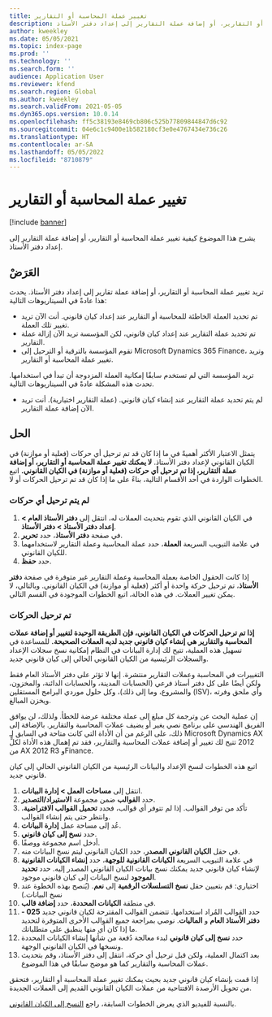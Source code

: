 ```yaml
---
title: تغيير عملة المحاسبة أو التقارير
description: يشرح هذا الموضوع كيفية تغيير عملة المحاسبة أو التقارير، أو إضافة عملة التقارير إلى إعداد دفتر الأستاذ.
author: kweekley
ms.date: 05/05/2021
ms.topic: index-page
ms.prod: ''
ms.technology: ''
ms.search.form: ''
audience: Application User
ms.reviewer: kfend
ms.search.region: Global
ms.author: kweekley
ms.search.validFrom: 2021-05-05
ms.dyn365.ops.version: 10.0.14
ms.openlocfilehash: ff5c38193e8469cb806c525b77809844847d6c92
ms.sourcegitcommit: 04e6c1c9400e1b582180cf3e0e4767434e736c26
ms.translationtype: HT
ms.contentlocale: ar-SA
ms.lasthandoff: 05/05/2022
ms.locfileid: "8710879"
---
```

# <a name="change-the-accounting-or-reporting-currency"></a>تغيير عملة المحاسبة أو التقارير

[!include [banner](../includes/banner.md)]

يشرح هذا الموضوع كيفية تغيير عملة المحاسبة أو التقارير، أو إضافة عملة التقارير إلى إعداد دفتر الأستاذ.

## <a name="symptom"></a>العَرَضْ

تريد تغيير عملة المحاسبة أو التقارير، أو إضافة عملة تقارير إلى إعداد دفتر الأستاذ. يحدث هذا عادةً في السيناريوهات التالية:

- تم تحديد العملة الخاطئة للمحاسبة أو التقارير عند إعداد كيان قانوني. أنت الآن تريد تغيير تلك العملة.
- تم تحديد عملة التقارير عند إعداد كيان قانوني، لكن المؤسسة تريد الآن إزالة عملة التقارير.
- تقوم المؤسسة بالترقية أو الترحيل إلى Microsoft Dynamics 365 Finance، وتريد تغيير عملة المحاسبة أو التقارير.

تريد المؤسسة التي لم تستخدم سابقًا إمكانية العملة المزدوجة أن تبدأ في استخدامها. تحدث هذه المشكلة عادةً في السيناريوهات التالية.

- لم يتم تحديد عملة التقارير عند إنشاء كيان قانوني. (عملة التقارير اختيارية). أنت تريد الآن إضافة عملة التقارير.

## <a name="resolution"></a>الحل

يتمثل الاعتبار الأكثر أهميةً في ما إذا كان قد تم ترحيل أي حركات (فعلية أو موازنة) في الكيان القانوني لإعداد دفتر الأستاذ. **لا يمكنك تغيير عملة المحاسبة أو التقارير، أو إضافة عملة التقارير، إذا تم ترحيل أي حركات (فعلية أو موازنة) في الكيان القانوني.** اتبع الخطوات الواردة في أحد الأقسام التالية، بناءً على ما إذا كان قد تم ترحيل الحركات أو لا.

### <a name="no-transactions-have-been-posted"></a>لم يتم ترحيل أي حركات

1. في الكيان القانوني الذي تقوم بتحديث العملات له، انتقل إلى **دفتر الأستاذ العام \> إعداد دفتر الأستاذ \> دفتر الأستاذ**.
2. في صفحة **دفتر الأستاذ**، حدد **تحرير**.
3. في علامة التبويب السريعة **العملة**، حدد عملة المحاسبة وعملة التقارير لاستخدامهما للكيان القانوني.
4. حدد **حفظ**.

إذا كانت الحقول الخاصة بعملة المحاسبة وعملة التقارير غير متوفرة في صفحة **دفتر الأستاذ**، تم ترحيل حركة واحدة أو أكثر (فعلية أو موازنة) في الكيان القانوني. وبالتالي، لا يمكن تغيير العملات. في هذه الحالة، اتبع الخطوات الموجودة في القسم التالي.

### <a name="transactions-have-been-posted"></a>تم ترحيل الحركات

**إذا تم ترحيل الحركات في الكيان القانوني، فإن الطريقة الوحيدة لتغيير أو إضافة عملات المحاسبة والتقارير هي إنشاء كيان قانوني جديد لديه العملات الصحيحة.** للمساعدة في تسهيل هذه العملية، تتيح لك إدارة البيانات في النظام إمكانية نسخ سجلات الإعداد والسجلات الرئيسية من الكيان القانوني الحالي إلى كيان قانوني جديد.

التغييرات في المحاسبة وعملات التقارير منتشرة. إنها لا تؤثر على دفتر الأستاذ العام فقط ولكن أيضًا على كل دفتر أستاذ فرعي (الحسابات المدينة، والحسابات الدائنة، والمخزون، والمشروع، وما إلى ذلك)، وكل حلول موردي البرامج المستقلين (ISV)، وأي ملحق وفرته ويخزن المبالغ.

إن عملية البحث عن وترجمة كل مبلغ إلى عملة مختلفة عرضة للخطأ. ولذلك، لن يوافق الفريق الهندسي على برنامج نصي يغير أو يضيف عملات المحاسبة والتقارير. بالإضافة إلى ذلك، على الرغم من أن الأداة التي كانت متاحة في السابق لـ Microsoft Dynamics AX ‏2012 تتيح لك تغيير أو إضافة عملات المحاسبة والتقارير، فقد تم إهمال هذه الأداة لكلٍّ من AX ‏2012 R3 وFinance.

اتبع هذه الخطوات لنسخ الإعداد والبيانات الرئيسية من الكيان القانوني الحالي إلى كيان قانوني جديد.

1. انتقل إلى **مساحات العمل \> إدارة البيانات**.
2. حدد **القوالب** ضمن مجموعة **الاستيراد/التصدير**.
3. تأكد من توفر القوالب. إذا لم تتوفر أي قوالب، فحدد **تحميل القوالب الافتراضية**، وانتظر حتى يتم إنشاء القوالب.
4. عُد إلى مساحة عمل **إدارة البيانات**.
5. حدد **نسخ إلى كيان قانوني**.
6. أدخل اسم مجموعة ووصفًا.
7. في حقل **الكيان القانوني المصدر**، حدد الكيان القانوني ليتم نسخ البيانات منه.
8. في علامة التبويب السريعة **الكيانات القانونية للوجهة**، حدد **إنشاء الكيانات القانونية** لإنشاء كيان قانوني جديد يمكنك نسخ بيانات الكيان القانوني المصدر إليه. حدد **تحديد الموجود** لنسخ البيانات إلى كيان قانوني موجود.
9. اختياري: قم بتعيين حقل **نسخ التسلسلات الرقمية** إلى **نعم**. (يُنصح بهذه الخطوة عند نسخ البيانات.)
10. في منطقة **الكيانات المحددة**، حدد **إضافة قالب**.
11. حدد القوالب المُراد استخدامها. تتضمن القوالب المقترحة لكيان قانوني جديد **025 - دفتر الأستاذ العام** و **الماليات**. نوصي بمراجعة جميع القوالب الأخرى المتوفرة لتحديد ما إذا كان أي منها ينطبق على متطلباتك.
12. حدد **نسخ إلى كيان قانوني** لبدء معالجة دُفعة من شأنها إنشاء الكيانات المحددة ونسخها في الكيان القانوني الوجهة.
13. بعد اكتمال العملية، ولكن قبل ترحيل أي حركة، انتقل إلى دفتر الأستاذ، وقم بتحديث عملات المحاسبة والتقارير كما هو موضح سابقًا في هذا الموضوع.

إذا قمت بإنشاء كيان قانوني جديد بحيث يمكنك تغيير عملة المحاسبة أو التقارير، فتحقق من تحويل الأرصدة الافتتاحية من عملات الكيان القانوني القديم إلى العملات الجديدة.

بالنسبة للفيديو الذي يعرض الخطوات السابقة، راجع [النسخ إلى الكيان القانوني](https://community.dynamics.com/365/b/techtalks/posts/copy-into-legal-entity-october-24-2017).

